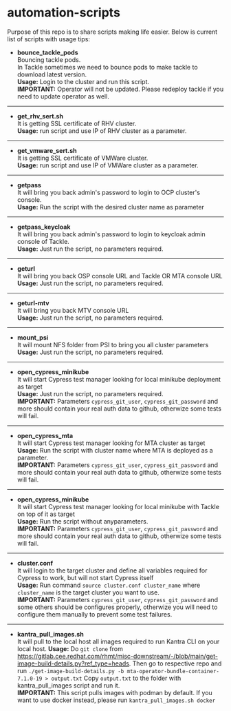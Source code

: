 # automation-scripts
Purpose of this repo is to share scripts making life easier.
Below is current list of scripts with usage tips:
+ __bounce_tackle_pods__  
Bouncing tackle pods.  
In Tackle sometimes we need to bounce pods to make tackle to download latest version.  
__Usage:__ Login to the cluster and run this script.  
__IMPORTANT:__ Operator will not be updated. Please redeploy tackle if you need to update operator as well.  
_____________________
+ __get_rhv_sert.sh__  
It is getting SSL certificate of RHV cluster.  
__Usage:__ run script and use IP of RHV cluster as a parameter.
_____________________
+ __get_vmware_sert.sh__  
It is getting SSL certificate of VMWare cluster.  
__Usage:__ run script and use IP of VMWare cluster as a parameter.  
_____________________
+ __getpass__  
It will bring you back admin's password to login to OCP cluster's console.  
__Usage:__ Run the script with the desired cluster name as parameter
_____________________
+ __getpass_keycloak__  
It will bring you back admin's password to login to keycloak admin console of Tackle.  
__Usage:__ Just run the script, no parameters required.
_____________________
+ __geturl__  
It will bring you back OSP console URL and Tackle OR MTA console URL  
__Usage:__ Just run the script, no parameters required.
_____________________
+ __geturl-mtv__  
It will bring you back MTV console URL  
__Usage:__ Just run the script, no parameters required.
_____________________
+ __mount_psi__  
It will mount NFS folder from PSI to bring you all cluster parameters  
__Usage:__ Just run the script, no parameters required.
_____________________
+ __open_cypress_minikube__  
It will start Cypress test manager looking for local minikube deployment as target  
__Usage:__ Just run the script, no parameters required.  
__IMPORTANT:__ Parameters `cypress_git_user`, `cypress_git_password` and more should contain your real auth data to github, otherwize some tests will fail.
_____________________
+ __open_cypress_mta__  
It will start Cypress test manager looking for MTA cluster as target  
__Usage:__ Run the script with cluster name where MTA is deployed as a parameter.  
__IMPORTANT:__ Parameters `cypress_git_user`, `cypress_git_password` and more should contain your real auth data to github, otherwize some tests will fail.
_____________________
+ __open_cypress_minikube__  
It will start Cypress test manager looking for local minikube with Tackle on top of it as target  
__Usage:__ Run the script without anyparameters.  
__IMPORTANT:__ Parameters `cypress_git_user`, `cypress_git_password` and more should contain your real auth data to github, otherwize some tests will fail.
_____________________
+ __cluster.conf__  
It will login to the target cluster and define all variables required for Cypress to work, but will not start Cypress itself    
__Usage:__ Run command `source cluster.conf cluster_name` where `cluster_name` is the target cluster you want to use.   
__IMPORTANT:__ Parameters `cypress_git_user`, `cypress_git_password` and some others should be configures properly, otherwize you will need to configure them manually to prevent some test failures.   
_____________________
+ __kantra_pull_images.sh__  
It will pull to the local host all images required to run Kantra CLI on your local host. 
__Usage:__ Do `git clone` from https://gitlab.cee.redhat.com/rhmt/misc-downstream/-/blob/main/get-image-build-details.py?ref_type=heads. 
Then go to respective repo and run `./get-image-build-details.py -b mta-operator-bundle-container-7.1.0-19 > output.txt`
Copy `output.txt` to the folder with kantra_pull_images script and run it.  
__IMPORTANT:__ This script pulls images with podman by default. If you want to use docker instead, please run `kantra_pull_images.sh docker`